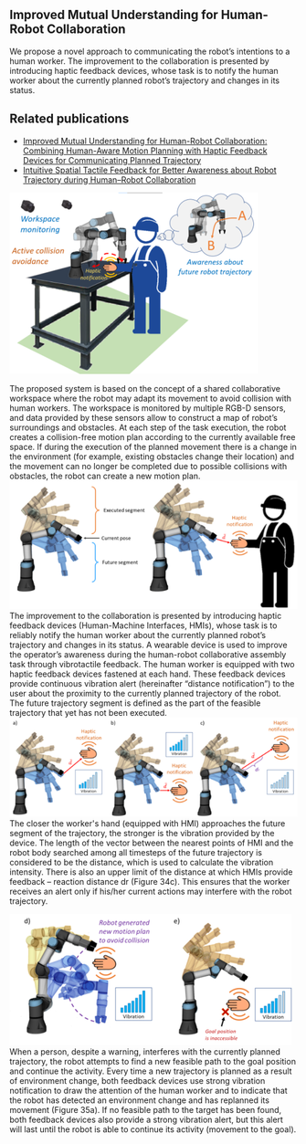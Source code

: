 ## Improved Mutual Understanding for Human-Robot Collaboration 
We propose a novel approach to communicating the robot’s intentions to a human worker. The improvement to the collaboration is presented by introducing haptic feedback devices, whose task is to notify the human worker about the currently planned robot’s trajectory and changes in its status.

## Related publications

*   [Improved Mutual Understanding for Human-Robot Collaboration: Combining Human-Aware Motion Planning with Haptic Feedback Devices for Communicating Planned Trajectory](https://www.mdpi.com/1424-8220/21/11/3673)
*   [Intuitive Spatial Tactile Feedback for Better Awareness about Robot Trajectory during Human–Robot Collaboration](https://doi.org/10.3390/s21175748)

![Abstract](illustrations/graphical_abstract.png) 

The proposed system is based on the concept of a shared collaborative workspace where the robot may adapt its movement to avoid collision with human workers. The workspace is monitored by multiple RGB-D sensors, and data provided by these sensors allow to construct a map of robot’s surroundings and obstacles. At each step of the task execution, the robot creates a collision-free motion plan according to the currently available free space. If during the execution of the planned movement there is a change in the environment (for example, existing obstacles change their location) and the movement can no longer be completed due to possible collisions with obstacles, the robot can create a new motion plan. <br/>
![Fig1](illustrations/1.png) <br/>
The improvement to the collaboration is presented by introducing haptic feedback devices (Human-Machine Interfaces, HMIs), whose task is to reliably notify the human worker about the currently planned robot’s trajectory and changes in its status. A wearable device is used to improve the operator’s awareness during the human-robot collaborative assembly task through vibrotactile feedback. The human worker is equipped with two haptic feedback devices fastened at each hand. These feedback devices provide continuous vibration alert (hereinafter “distance notification”) to the user about the proximity to the currently planned trajectory of the robot. The future trajectory segment is defined as the part of the feasible trajectory that yet has not been executed.<br/>
![Fig2](illustrations/2.png) <br/>
The closer the worker's hand (equipped with HMI) approaches the future segment of the trajectory, the stronger is the vibration provided by the device. The length of the vector between the nearest points of HMI and the robot body searched among all timesteps of the future trajectory is considered to be the distance, which is used to calculate the vibration intensity. There is also an upper limit of the distance at which HMIs provide feedback – reaction distance dr (Figure 34c). This ensures that the worker receives an alert only if his/her current actions may interfere with the robot trajectory.<br/>

![Fig3](illustrations/3.png) <br/>
When a person, despite a warning, interferes with the currently planned trajectory, the robot attempts to find a new feasible path to the goal position and continue the activity. Every time a new trajectory is planned as a result of environment change, both feedback devices use strong vibration notification to draw the attention of the human worker and to indicate that the robot has detected an environment change and has replanned its movement (Figure 35a). If no feasible path to the target has been found, both feedback devices also provide a strong vibration alert, but this alert will last until the robot is able to continue its activity (movement to the goal). 

